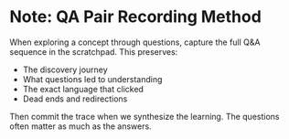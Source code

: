 # Note: QA Pair Recording Method

When exploring a concept through questions, capture the full Q&A sequence in the scratchpad. This preserves:
- The discovery journey
- What questions led to understanding
- The exact language that clicked
- Dead ends and redirections

Then commit the trace when we synthesize the learning. The questions often matter as much as the answers.